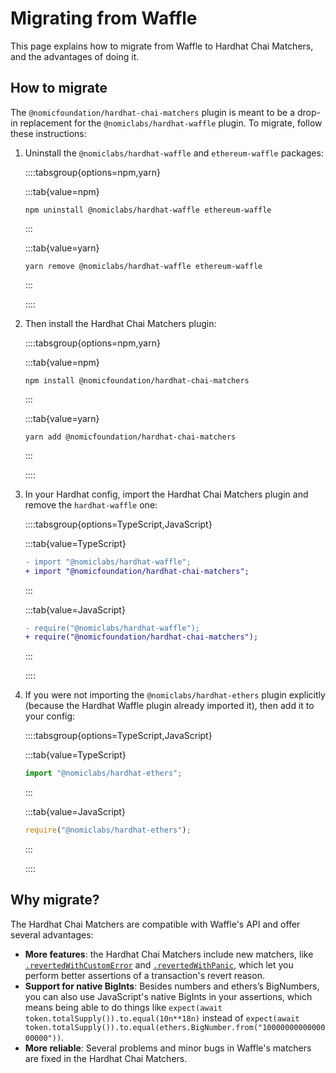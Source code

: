 # Migrating from Waffle

This page explains how to migrate from Waffle to Hardhat Chai Matchers, and the advantages of doing it.

## How to migrate

The `@nomicfoundation/hardhat-chai-matchers` plugin is meant to be a drop-in replacement for the `@nomiclabs/hardhat-waffle` plugin. To migrate, follow these instructions:


1. Uninstall the `@nomiclabs/hardhat-waffle` and `ethereum-waffle` packages:

    ::::tabsgroup{options=npm,yarn}

    :::tab{value=npm}

    ```
    npm uninstall @nomiclabs/hardhat-waffle ethereum-waffle
    ```

    :::

    :::tab{value=yarn}

    ```
    yarn remove @nomiclabs/hardhat-waffle ethereum-waffle
    ```

    :::

    ::::

2. Then install the Hardhat Chai Matchers plugin:

    ::::tabsgroup{options=npm,yarn}

    :::tab{value=npm}

    ```
    npm install @nomicfoundation/hardhat-chai-matchers
    ```

    :::

    :::tab{value=yarn}

    ```
    yarn add @nomicfoundation/hardhat-chai-matchers
    ```

    :::

    ::::

3. In your Hardhat config, import the Hardhat Chai Matchers plugin and remove
   the `hardhat-waffle` one:

    ::::tabsgroup{options=TypeScript,JavaScript}

    :::tab{value=TypeScript}

    ```diff
    - import "@nomiclabs/hardhat-waffle";
    + import "@nomicfoundation/hardhat-chai-matchers";
    ```

    :::

    :::tab{value=JavaScript}

    ```diff
    - require("@nomiclabs/hardhat-waffle");
    + require("@nomicfoundation/hardhat-chai-matchers");
    ```

    :::

    ::::

4. If you were not importing the `@nomiclabs/hardhat-ethers` plugin explicitly (because the Hardhat Waffle plugin already imported it), then add it to your config:

    ::::tabsgroup{options=TypeScript,JavaScript}

    :::tab{value=TypeScript}

    ```ts
    import "@nomiclabs/hardhat-ethers";
    ```

    :::

    :::tab{value=JavaScript}

    ```js
    require("@nomiclabs/hardhat-ethers");
    ```

    :::

    ::::

## Why migrate?

The Hardhat Chai Matchers are compatible with Waffle's API and offer several advantages:

- **More features**: the Hardhat Chai Matchers include new matchers, like [`.revertedWithCustomError`](/chai-matchers/reference#.revertedwithcustomerror) and [`.revertedWithPanic`](/chai-matchers/reference#.revertedwithpanic), which let you perform better assertions of a transaction's revert reason.
- **Support for native BigInts**: Besides numbers and ethers’s BigNumbers, you can also use JavaScript's native BigInts in your assertions, which means being able to do things like `expect(await token.totalSupply()).to.equal(10n**18n)` instead of `expect(await token.totalSupply()).to.equal(ethers.BigNumber.from("1000000000000000000"))`.
- **More reliable**: Several problems and minor bugs in Waffle's matchers are fixed in the Hardhat Chai Matchers.
